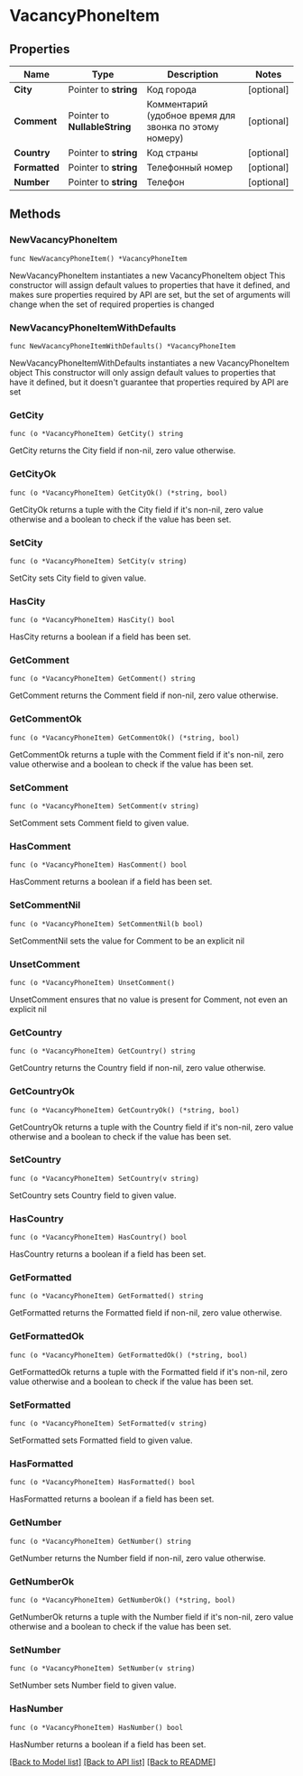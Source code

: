# VacancyPhoneItem

## Properties

Name | Type | Description | Notes
------------ | ------------- | ------------- | -------------
**City** | Pointer to **string** | Код города | [optional] 
**Comment** | Pointer to **NullableString** | Комментарий (удобное время для звонка по этому номеру) | [optional] 
**Country** | Pointer to **string** | Код страны | [optional] 
**Formatted** | Pointer to **string** | Телефонный номер | [optional] 
**Number** | Pointer to **string** | Телефон | [optional] 

## Methods

### NewVacancyPhoneItem

`func NewVacancyPhoneItem() *VacancyPhoneItem`

NewVacancyPhoneItem instantiates a new VacancyPhoneItem object
This constructor will assign default values to properties that have it defined,
and makes sure properties required by API are set, but the set of arguments
will change when the set of required properties is changed

### NewVacancyPhoneItemWithDefaults

`func NewVacancyPhoneItemWithDefaults() *VacancyPhoneItem`

NewVacancyPhoneItemWithDefaults instantiates a new VacancyPhoneItem object
This constructor will only assign default values to properties that have it defined,
but it doesn't guarantee that properties required by API are set

### GetCity

`func (o *VacancyPhoneItem) GetCity() string`

GetCity returns the City field if non-nil, zero value otherwise.

### GetCityOk

`func (o *VacancyPhoneItem) GetCityOk() (*string, bool)`

GetCityOk returns a tuple with the City field if it's non-nil, zero value otherwise
and a boolean to check if the value has been set.

### SetCity

`func (o *VacancyPhoneItem) SetCity(v string)`

SetCity sets City field to given value.

### HasCity

`func (o *VacancyPhoneItem) HasCity() bool`

HasCity returns a boolean if a field has been set.

### GetComment

`func (o *VacancyPhoneItem) GetComment() string`

GetComment returns the Comment field if non-nil, zero value otherwise.

### GetCommentOk

`func (o *VacancyPhoneItem) GetCommentOk() (*string, bool)`

GetCommentOk returns a tuple with the Comment field if it's non-nil, zero value otherwise
and a boolean to check if the value has been set.

### SetComment

`func (o *VacancyPhoneItem) SetComment(v string)`

SetComment sets Comment field to given value.

### HasComment

`func (o *VacancyPhoneItem) HasComment() bool`

HasComment returns a boolean if a field has been set.

### SetCommentNil

`func (o *VacancyPhoneItem) SetCommentNil(b bool)`

 SetCommentNil sets the value for Comment to be an explicit nil

### UnsetComment
`func (o *VacancyPhoneItem) UnsetComment()`

UnsetComment ensures that no value is present for Comment, not even an explicit nil
### GetCountry

`func (o *VacancyPhoneItem) GetCountry() string`

GetCountry returns the Country field if non-nil, zero value otherwise.

### GetCountryOk

`func (o *VacancyPhoneItem) GetCountryOk() (*string, bool)`

GetCountryOk returns a tuple with the Country field if it's non-nil, zero value otherwise
and a boolean to check if the value has been set.

### SetCountry

`func (o *VacancyPhoneItem) SetCountry(v string)`

SetCountry sets Country field to given value.

### HasCountry

`func (o *VacancyPhoneItem) HasCountry() bool`

HasCountry returns a boolean if a field has been set.

### GetFormatted

`func (o *VacancyPhoneItem) GetFormatted() string`

GetFormatted returns the Formatted field if non-nil, zero value otherwise.

### GetFormattedOk

`func (o *VacancyPhoneItem) GetFormattedOk() (*string, bool)`

GetFormattedOk returns a tuple with the Formatted field if it's non-nil, zero value otherwise
and a boolean to check if the value has been set.

### SetFormatted

`func (o *VacancyPhoneItem) SetFormatted(v string)`

SetFormatted sets Formatted field to given value.

### HasFormatted

`func (o *VacancyPhoneItem) HasFormatted() bool`

HasFormatted returns a boolean if a field has been set.

### GetNumber

`func (o *VacancyPhoneItem) GetNumber() string`

GetNumber returns the Number field if non-nil, zero value otherwise.

### GetNumberOk

`func (o *VacancyPhoneItem) GetNumberOk() (*string, bool)`

GetNumberOk returns a tuple with the Number field if it's non-nil, zero value otherwise
and a boolean to check if the value has been set.

### SetNumber

`func (o *VacancyPhoneItem) SetNumber(v string)`

SetNumber sets Number field to given value.

### HasNumber

`func (o *VacancyPhoneItem) HasNumber() bool`

HasNumber returns a boolean if a field has been set.


[[Back to Model list]](../README.md#documentation-for-models) [[Back to API list]](../README.md#documentation-for-api-endpoints) [[Back to README]](../README.md)



